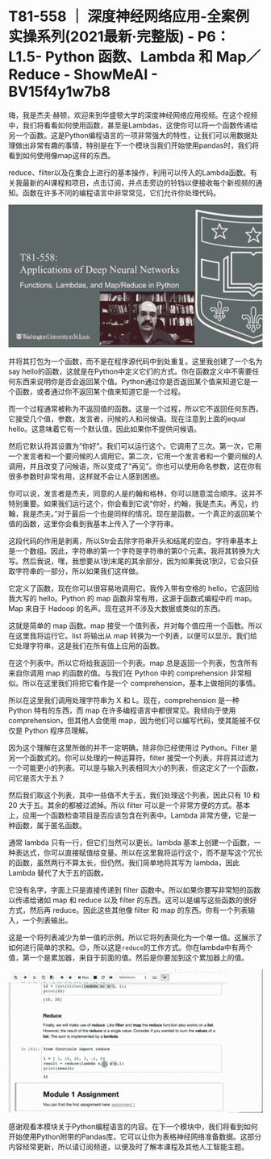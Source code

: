# T81-558 ｜ 深度神经网络应用-全案例实操系列(2021最新·完整版) - P6：L1.5- Python 函数、Lambda 和 Map／Reduce - ShowMeAI - BV15f4y1w7b8

嗨，我是杰夫·赫顿，欢迎来到华盛顿大学的深度神经网络应用视频。在这个视频中，我们将看看如何使用函数，甚至是Lambdas，这使你可以将一个函数传递给另一个函数。这是Python编程语言的一项非常强大的特性，让我们可以用数据处理做出非常有趣的事情，特别是在下一个模块当我们开始使用pandas时，我们将看到如何使用像map这样的东西。

reduce、filter以及在集合上进行的基本操作，利用可以传入的Lambda函数。有关我最新的AI课程和项目，点击订阅，并点击旁边的铃铛以便接收每个新视频的通知。函数在许多不同的编程语言中非常常见，它们允许你处理代码。

![](img/3fd7f642d4ca06b18f409cb51194951e_1.png)

并将其打包为一个函数，而不是在程序源代码中到处重复。这里我创建了一个名为say hello的函数，这就是在Python中定义它们的方式。你在函数定义中不需要任何东西来说明你是否会返回某个值。Python通过你是否返回某个值来知道它是一个函数，或者通过你不返回某个值来知道它是一个过程。

而一个过程通常被称为不返回值的函数。这是一个过程，所以它不返回任何东西，它接受几个值，参数，发言者，问候的人和问候语。现在注意到上面的equal hello。这意味着它有一个默认值，因此如果你不提供问候语。

然后它默认将其设置为“你好”。我们可以运行这个。它调用了三次。第一次，它用一个发言者和一个要问候的人调用它。第二次，它用一个发言者和一个要问候的人调用，并且改变了问候语，所以变成了“再见”。你也可以使用命名参数，这在你有很多参数时非常有用，这样就不会让人感到困惑。

你可以说，发言者是杰夫，同意的人是约翰和格林，你可以随意混合顺序。这并不特别重要。如果我们运行这个，你会看到它说“你好，约翰，我是杰夫。再见，约翰，我是杰夫。”对于最后一个也是同样的情况。现在是函数。一个真正的返回某个值的函数，这里你会看到我基本上传入了一个字符串。

这段代码的作用是剥离，所以Str会去除字符串开头和结尾的空白。字符串基本上是一个数组。因此，字符串的第一个字符是字符串的第0个元素。我将其转换为大写。然后我说，嘿，我想要从1到末尾的其余部分，因为如果我说1到2，它会只获取字符串的一部分，所以如果我们这样做。

它定义了函数，现在你可以很容易地调用它。我传入带有空格的 hello，它返回给我大写的 hello。Python 的 map 函数非常有用，这源于函数式编程中的 map。Map 来自于 Hadoop 的名声。现在这并不涉及大数据或类似的东西。

这就是简单的 map 函数。map 接受一个值列表，并对每个值应用一个函数。所以在这里我将运行它。list 将输出从 map 转换为一个列表，以便可以显示。我们给它处理字符串，这是我们在所有值上应用的函数。

在这个列表中。所以它将给我返回一个列表。map 总是返回一个列表，包含所有来自你调用 map 的函数的值。与我们在 Python 中的 comprehension 非常相似。所以在这里我们将把它看作是一个 comprehension，基本上做相同的事情。

所以在这里我们调用处理字符串为 X 和 L。现在，comprehension 是一种 Python 特有的东西，而 map 在许多编程语言中都很常见。我倾向于使用 comprehension，但其他人会使用 map，因为他们可以编写代码，使其能被不仅仅是 Python 程序员理解。

因为这个理解在这里所做的并不一定明确，除非你已经使用过 Python。Filter 是另一个函数式的。你可以处理的一种运算符。filter 接受一个列表，并将其过滤为一个可能更小的列表。可以是与输入列表相同大小的列表，但这定义了一个函数，问它是否大于五？

然后我们取这个列表，其中一些值不大于五，我们处理这个列表，因此只有 10 和 20 大于五。其余的都被过滤掉。所以 filter 可以是一个非常方便的方式。基本上，应用一个函数检查项目是否应该包含在列表中。Lambda 非常方便，它是一种函数，属于匿名函数。

通常 lambda 只有一行，但它们当然可以更长。lambda 基本上创建一个函数，一种表达式，你可以直接赋值给变量。所以在这里我将运行这个，而不是写这个冗长的函数，虽然两行不算太长，但仍然。我们简单地将其写为 lambda，因此 Lambda 替代了大于五的函数。

它没有名字，字面上只是直接传递到 filter 函数中。所以如果你要写非常短的函数以传递给诸如 map 和 reduce 以及 filter 的东西。这可以是编写这些函数的很好方式，然后再 reduce。因此这些其他像 filter 和 map 的东西。你有一个列表输入，一个列表输出。

这是一个将列表减少为单一值的示例。所以它将列表简化为一个单一值。这展示了如何进行简单的求和。😊，所以这是`reduce`的工作方式。你在lambda中有两个值，第一个是累加器，来自于前面的值。然后是你要加到这个累加器上的值。

![](img/3fd7f642d4ca06b18f409cb51194951e_3.png)

感谢观看本模块关于Python编程语言的内容。在下一个模块中，我们将看到如何开始使用Python附带的Pandas库，它可以让你为表格神经网络准备数据。这部分内容经常更新，所以请订阅频道，以便及时了解本课程及其他人工智能主题。

